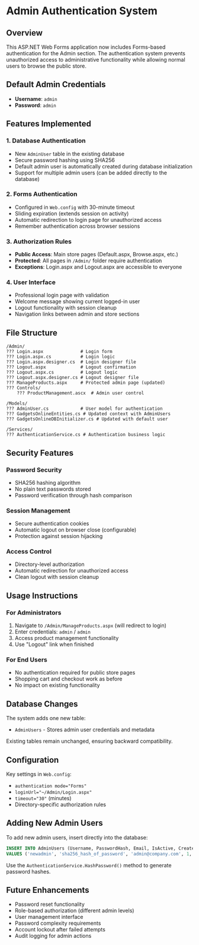 # Admin Authentication System

## Overview
This ASP.NET Web Forms application now includes Forms-based authentication for the Admin section. The authentication system prevents unauthorized access to administrative functionality while allowing normal users to browse the public store.

## Default Admin Credentials
- **Username**: `admin`
- **Password**: `admin`

## Features Implemented

### 1. Database Authentication
- New `AdminUser` table in the existing database
- Secure password hashing using SHA256
- Default admin user is automatically created during database initialization
- Support for multiple admin users (can be added directly to the database)

### 2. Forms Authentication
- Configured in `Web.config` with 30-minute timeout
- Sliding expiration (extends session on activity)
- Automatic redirection to login page for unauthorized access
- Remember authentication across browser sessions

### 3. Authorization Rules
- **Public Access**: Main store pages (Default.aspx, Browse.aspx, etc.)
- **Protected**: All pages in `/Admin/` folder require authentication
- **Exceptions**: Login.aspx and Logout.aspx are accessible to everyone

### 4. User Interface
- Professional login page with validation
- Welcome message showing current logged-in user
- Logout functionality with session cleanup
- Navigation links between admin and store sections

## File Structure
```
/Admin/
??? Login.aspx              # Login form
??? Login.aspx.cs           # Login logic
??? Login.aspx.designer.cs  # Login designer file
??? Logout.aspx             # Logout confirmation
??? Logout.aspx.cs          # Logout logic
??? Logout.aspx.designer.cs # Logout designer file
??? ManageProducts.aspx     # Protected admin page (updated)
??? Controls/
    ??? ProductManagement.ascx  # Admin user control

/Models/
??? AdminUser.cs            # User model for authentication
??? GadgetsOnlineEntities.cs # Updated context with AdminUsers
??? GadgetsOnlineDBInitializer.cs # Updated with default user

/Services/
??? AuthenticationService.cs # Authentication business logic
```

## Security Features

### Password Security
- SHA256 hashing algorithm
- No plain text passwords stored
- Password verification through hash comparison

### Session Management
- Secure authentication cookies
- Automatic logout on browser close (configurable)
- Protection against session hijacking

### Access Control
- Directory-level authorization
- Automatic redirection for unauthorized access
- Clean logout with session cleanup

## Usage Instructions

### For Administrators
1. Navigate to `/Admin/ManageProducts.aspx` (will redirect to login)
2. Enter credentials: `admin` / `admin`
3. Access product management functionality
4. Use "Logout" link when finished

### For End Users
- No authentication required for public store pages
- Shopping cart and checkout work as before
- No impact on existing functionality

## Database Changes
The system adds one new table:
- `AdminUsers` - Stores admin user credentials and metadata

Existing tables remain unchanged, ensuring backward compatibility.

## Configuration
Key settings in `Web.config`:
- `authentication mode="Forms"`
- `loginUrl="~/Admin/Login.aspx"`
- `timeout="30"` (minutes)
- Directory-specific authorization rules

## Adding New Admin Users
To add new admin users, insert directly into the database:

```sql
INSERT INTO AdminUsers (Username, PasswordHash, Email, IsActive, CreatedDate)
VALUES ('newadmin', 'sha256_hash_of_password', 'admin@company.com', 1, GETDATE())
```

Use the `AuthenticationService.HashPassword()` method to generate password hashes.

## Future Enhancements
- Password reset functionality
- Role-based authorization (different admin levels)
- User management interface
- Password complexity requirements
- Account lockout after failed attempts
- Audit logging for admin actions